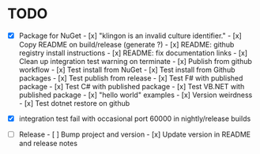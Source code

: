 # TODO

- [x] Package for NuGet
      - [x] "klingon is an invalid culture identifier."
      - [x] Copy README on build/release (generate ?)
      - [x] README: github registry install instructions
      - [x] README: fix documentation links
      - [x] Clean up integration test warning on terminate
      - [x] Publish from github workflow
      - [x] Test install from NuGet
      - [x] Test install from Github packages
      - [x] Test publish from release
      - [x] Test F# with published package
      - [x] Test C# with published package
      - [x] Test VB.NET with published package
      - [x] "hello world" examples
      - [x] Version weirdness
      - [x] Test dotnet restore on github

- [x] integration test fail with occasional port 60000 in nightly/release builds

- [ ] Release
      - [ ] Bump project and version
      - [x] Update version in README and release notes